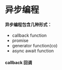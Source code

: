 异步编程
============================

#### 异步编程包含几种形式：
- callback function
- promise
- generator function(co)
- async await function

#### callback 回调